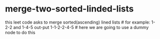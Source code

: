# merge-two-sorted-linded-lists
this leet code asks to merge sorted(ascending) lined lists # for example: 1-2-2 and 1-4-5  out-put  1-1-2-2-4-5 # here we are going to use a dummy node to do this 
